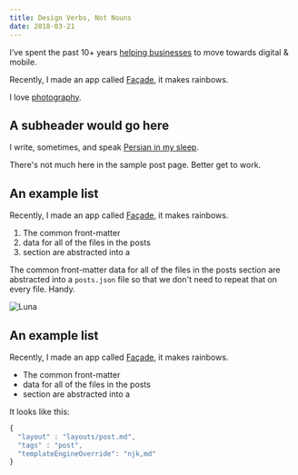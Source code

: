 ```yaml
---
title: Design Verbs, Not Nouns
date: 2018-03-21
---
```


I’ve spent the past 10+ years [helping businesses](https://uk.linkedin.com/in/rafalpast) to move towards digital & mobile.

Recently, I made an app called [Façade](http://facade.photo/), it makes rainbows.

I love [photography](https://www.instagram.com/rafalpast/).


## A subheader would go here

I write, sometimes,
and speak [Persian in my sleep](https://twitter.com/rafalpast). 

There's not much here in the sample post page. Better get to work.


## An example list

Recently, I made an app called [Façade](http://facade.photo/), it makes rainbows.


1. The common front-matter 
2. data for all of the files in the posts
3. section are abstracted into a

The common front-matter data for all of the files in the posts section are abstracted into a `posts.json` file so that we don't need to repeat that on every file. Handy.

![Luna](/images/luna.jpg)


## An example list

Recently, I made an app called [Façade](http://facade.photo/), it makes rainbows.


- The common front-matter 
- data for all of the files in the posts
- section are abstracted into a


It looks like this:

```js
{
  "layout" : "layouts/post.md",
  "tags" : "post",
  "templateEngineOverride": "njk,md"
}
```


